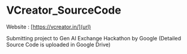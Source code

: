 # VCreator_SourceCode

Website : 
[https://vcreator.in/](url)

Submitting project to Gen AI Exchange Hackathon by Google
(Detailed Source Code is uploaded in Google Drive)
